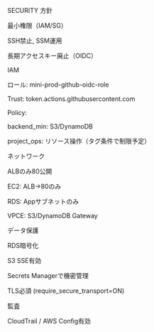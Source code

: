 ﻿
SECURITY
方針

最小権限（IAM/SG）

SSH禁止, SSM運用

長期アクセスキー廃止（OIDC）

IAM

ロール: mini-prod-github-oidc-role

Trust: token.actions.githubusercontent.com

Policy:

backend_min: S3/DynamoDB

project_ops: リソース操作（タグ条件で制限予定）

ネットワーク

ALBのみ80公開

EC2: ALB→80のみ

RDS: Appサブネットのみ

VPCE: S3/DynamoDB Gateway

データ保護

RDS暗号化

S3 SSE有効

Secrets Managerで機密管理

TLS必須 (require_secure_transport=ON)

監査

CloudTrail / AWS Config有効
